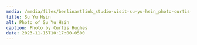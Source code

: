 ```yaml
---
media: /media/files/berlinartlink_studio-visit-su-yu-hsin_photo-curtis-hughes_10_web.jpg
title: Su Yu Hsin
alt: Photo of Su Yu Hsin
caption: Photo by Curtis Hughes
date: 2023-11-15T10:17:00-0500
---
```

